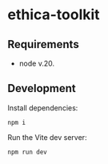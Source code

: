 # ethica-toolkit

## Requirements

- node v.20.

## Development

Install dependencies:

```shellscript
npm i
```

Run the Vite dev server:

```sh
npm run dev
```
